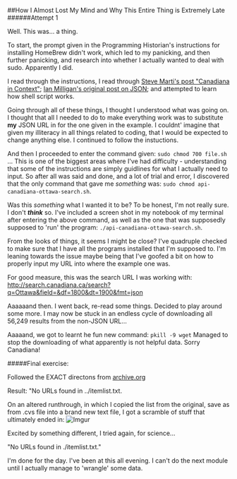 ##How I Almost Lost My Mind and Why This Entire Thing is Extremely Late
######Attempt 1

Well. This was... a thing. 

To start, the prompt given in the Programming Historian's instructions for installing HomeBrew didn't work, which led to my panicking, and then further panicking, and research into whether I actually wanted to deal with sudo. Apparently I did. 

I read through the instructions, I read through [Steve Marti's post "Canadiana in Context"](https://canzac.wordpress.com/2014/09/02/canadiana-in-context/); [Ian Milligan's original post on JSON](http://ianmilligan.ca/2014/01/07/historians-love-json-or-one-quick-example-of-why-it-rocks/); and attempted to learn how shell script works. 

Going through all of these things, I thought I understood what was going on. I thought that all I needed to do to make everything work was to substitute **my** JSON URL in for the one given in the example. I couldnt' imagine that given my illiteracy in all things related to coding, that I would be expected to change anything else. I continued to follow the instuctions. 

And then I proceeded to enter the command given: `sudo chmod 700 file.sh` ... This is one of the biggest areas where I've had difficulty - understanding that some of the instructions are simply guidlines for what I actually need to input. So after all was said and done, and a lot of trial and error, I discovered that the only command that gave me *something* was: `sudo chmod api-canadiana-ottawa-search.sh`.

Was this *something* what I wanted it to be? To be honest, I'm not really sure. I don't **_think_** so. I've included a screen shot in my notebook of my terminal after entering the above command, as well as the one that was supposedly supposed to 'run' the program: `./api-canadiana-ottawa-search.sh`. 

From the looks of things, it seems I might be close? I've quadruple checked to make sure that I have all the programs installed that I'm supposed to. I'm leaning towards the issue maybe being that I've goofed a bit on how to properly input my URL into where the example one was.  

For good measure, this was the search URL I was working with: http://search.canadiana.ca/search?q=Ottawa&field=&df=1800&dt=1900&fmt=json

Aaaaaand then. I went back, re-read some things. Decided to play around some more. I may now be stuck in an endless cycle of downloading all 56,249 results from the non-JSON URL... 

Aaaaand, we got to learnt he fun new command: `pkill -9 wget`
Managed to stop the downloading of what apparently is not helpful data. Sorry Canadiana! 

#####Final exercise: 

Followed the EXACT directons from [archive.org](http://blog.archive.org/2012/04/26/downloading-in-bulk-using-wget/) 

Result: "No URLs found in ../itemlist.txt.

On an altered runthrough, in which I copied the list from the original, save as from .cvs file into a brand new text file, I got a scramble of stuff that ultimately ended in: ![Imgur](http://i.imgur.com/dTQckuE.png)

Excited by something different, I tried again, for science...

"No URLs found in ./itemlist.txt."

I'm done for the day. I've been at this all evening. I can't do the next module until I actually manage to 'wrangle' some data.
